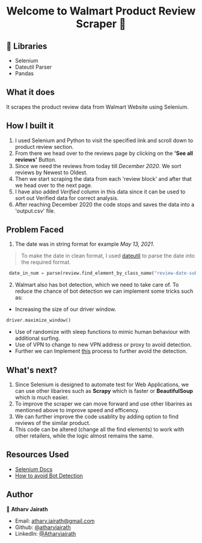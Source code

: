 <h1 align="center">Welcome to Walmart Product Review Scraper 👋</h1>

## 🚀 Libraries
- Selenium
- Dateutil Parser
- Pandas

## What it does
It scrapes the product review data from Walmart Website using Selenium.

## How I built it

1. I used Selenium and Python to visit the specified link and scroll down to product review section.
2. From there we head over to the reviews page by clicking on the **'See all reviews'** Button.
3. Since we need the reviews from today till *December 2020*. We sort reviews by Newest to Oldest.
4. Then we start scraping the data from each 'review block' and after that we head over to the next page.
5. I have also added _Verified_ column in this data since it can be used to sort out Verified data for correct analysis.
6. After reaching December 2020 the code stops and saves the data into a 'output.csv' file.

## Problem Faced 
1. The date was in string format for example *May 13, 2021*.
> To make the date in clean format, I used [dateutil](https://dateutil.readthedocs.io/en/stable/) to parse the date into the required format.
~~~~py
 date_in_num = parse(review.find_element_by_class_name("review-date-submissionTime").get_attribute("content"))
~~~~

2. Walmart also has bot detection, which we need to take care of. To reduce the chance of bot detection we can implement some tricks such as:
* Increasing the size of our driver window.
```py
driver.maximize_window()
```
* Use of randomize with sleep functions to mimic human behaviour with additional surfing.
* Use of VPN to change to new VPN address or proxy to avoid detection.
* Further we can Implement [this](https://stackoverflow.com/questions/33225947/can-a-website-detect-when-you-are-using-selenium-with-chromedriver/41220267) process to further avoid the detection.



## What's next?
1. Since Selenium is designed to automate test for Web Applications, we can use other libarires such as **Scrapy** which is faster or **BeautifulSoup** which is much easier.
2. To improve the scraper we can move forward and use other libarires as mentioned above to improve speed and efficency.
3. We can further improve the code usablity by adding option to find reviews of the similar product.
4. This code can be altered (change all the find elements) to work with other retailers, while the logic almost remains the same.


## Resources Used
* [Selenium Docs](https://www.selenium.dev/documentation/en/)
* [How to avoid Bot Detection](http://php8legs.com/en/php-web-scraper/51-how-to-avoid-selenium-webdriver-from-being-detected-as-bot-or-web-spider)

## Author

👤 **Atharv Jairath**

* Email: atharv.jairath@gmail.com
* Github: [@atharvjairath](https://github.com/atharvjairath)
* LinkedIn: [@Atharvjairath](https://www.linkedin.com/in/atharv-jairath-99aa78118/)
